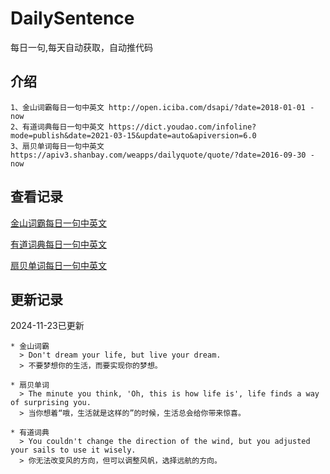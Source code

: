 # DailySentence

每日一句,每天自动获取，自动推代码

## 介绍

```
1、金山词霸每日一句中英文 http://open.iciba.com/dsapi/?date=2018-01-01 - now
2、有道词典每日一句中英文 https://dict.youdao.com/infoline?mode=publish&date=2021-03-15&update=auto&apiversion=6.0
3、扇贝单词每日一句中英文 https://apiv3.shanbay.com/weapps/dailyquote/quote/?date=2016-09-30 - now
```

## 查看记录

[金山词霸每日一句中英文](./data/iciba/)

[有道词典每日一句中英文](./data/youdao/)

[扇贝单词每日一句中英文](./data/shanbay/)

## 更新记录
2024-11-23已更新 
```
* 金山词霸
  > Don't dream your life, but live your dream.
  > 不要梦想你的生活，而要实现你的梦想。

* 扇贝单词
  > The minute you think, 'Oh, this is how life is', life finds a way of surprising you.
  > 当你想着“哦，生活就是这样的”的时候，生活总会给你带来惊喜。

* 有道词典
  > You couldn't change the direction of the wind, but you adjusted your sails to use it wisely.
  > 你无法改变风的方向，但可以调整风帆，选择远航的方向。

```
